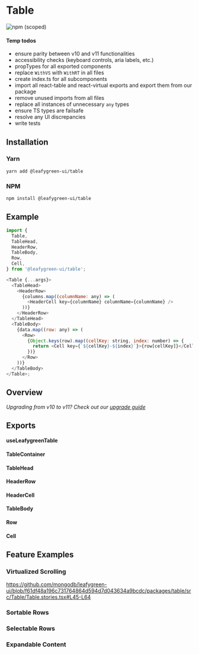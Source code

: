 # Table

![npm (scoped)](https://img.shields.io/npm/v/@leafygreen-ui/table.svg)

#### Temp todos

- ensure parity between v10 and v11 functionalities
- accessibility checks (keyboard controls, aria labels, etc.)
- propTypes for all exported components
- replace `WithVS` with `WithRT` in all files
- create index.ts for all subcomponents
- import all react-table and react-virtual exports and export them from our package
- remove unused imports from all files
- replace all instances of unnecessary `any` types
- ensure TS types are failsafe
- resolve any UI discrepancies
- write tests

## Installation

### Yarn

```shell
yarn add @leafygreen-ui/table
```

### NPM

```shell
npm install @leafygreen-ui/table
```

## Example

```js
import {
  Table,
  TableHead,
  HeaderRow,
  TableBody,
  Row,
  Cell,
} from '@leafygreen-ui/table';

<Table {...args}>
  <TableHead>
    <HeaderRow>
      {columns.map((columnName: any) => (
        <HeaderCell key={columnName} columnName={columnName} />
      ))}
    </HeaderRow>
  </TableHead>
  <TableBody>
    {data.map((row: any) => (
      <Row>
        {Object.keys(row).map((cellKey: string, index: number) => {
          return <Cell key={`${cellKey}-${index}`}>{row[cellKey]}</Cell>;
        })}
      </Row>
    ))}
  </TableBody>
</Table>;
```

## Overview

_Upgrading from v10 to v11? Check out our [upgrade guide](https://github.com/mongodb/leafygreen-ui/blob/main/packages/table/UPGRADE.md)_

## Exports

#### useLeafygreenTable

#### TableContainer

#### TableHead

#### HeaderRow

#### HeaderCell

#### TableBody

#### Row

#### Cell

## Feature Examples

### Virtualized Scrolling

https://github.com/mongodb/leafygreen-ui/blob/f61df48a196c731764864d594d7d043634a9bcdc/packages/table/src/Table/Table.stories.tsx#L45-L64

### Sortable Rows

### Selectable Rows

### Expandable Content
